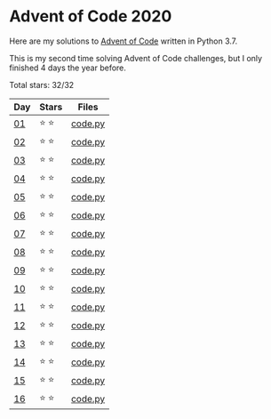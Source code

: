 # Advent of Code 2020
Here are my solutions to [Advent of Code](https://adventofcode.com/2020) written in Python 3.7.

This is my second time solving Advent of Code challenges, but I only finished 4 days the year before.

Total stars: 32/32

| Day                                        | Stars  |          Files          |
|--------------------------------------------|--------|-------------------------|
| [01](https://adventofcode.com/2020/day/1)  | ⭐️ ⭐️ | [code.py](./01/code.py) |
| [02](https://adventofcode.com/2020/day/2)  | ⭐️ ⭐️ | [code.py](./02/code.py) |
| [03](https://adventofcode.com/2020/day/3)  | ⭐️ ⭐️ | [code.py](./03/code.py) |
| [04](https://adventofcode.com/2020/day/4)  | ⭐️ ⭐️ | [code.py](./04/code.py) |
| [05](https://adventofcode.com/2020/day/5)  | ⭐️ ⭐️ | [code.py](./05/code.py) |
| [06](https://adventofcode.com/2020/day/6)  | ⭐️ ⭐️ | [code.py](./06/code.py) |
| [07](https://adventofcode.com/2020/day/7)  | ⭐️ ⭐️ | [code.py](./07/code.py) |
| [08](https://adventofcode.com/2020/day/8)  | ⭐️ ⭐️ | [code.py](./08/code.py) |
| [09](https://adventofcode.com/2020/day/9)  | ⭐️ ⭐️ | [code.py](./09/code.py) |
| [10](https://adventofcode.com/2020/day/10) | ⭐️ ⭐️ | [code.py](./10/code.py) |
| [11](https://adventofcode.com/2020/day/11) | ⭐️ ⭐️ | [code.py](./11/code.py) |
| [12](https://adventofcode.com/2020/day/12) | ⭐️ ⭐️ | [code.py](./12/code.py) |
| [13](https://adventofcode.com/2020/day/13) | ⭐️ ⭐️ | [code.py](./13/code.py) |
| [14](https://adventofcode.com/2020/day/14) | ⭐️ ⭐️ | [code.py](./14/code.py) |
| [15](https://adventofcode.com/2020/day/15) | ⭐️ ⭐️ | [code.py](./15/code.py) |
| [16](https://adventofcode.com/2020/day/16) | ⭐️ ⭐️ | [code.py](./16/code.py) |
